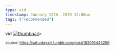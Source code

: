 ```yaml
---
type: vid
timestamp: January 12th, 2019 12:00am
tags: ["recommended"]
---
```

vid
[![thumbnail](http://i3.ytimg.com/vi/LuD2Aa0zFiA/maxresdefault.jpg)](https://www.youtube.com/watch?v=LuD2Aa0zFiA)>
  
<small>source: https://saturdayxiii.tumblr.com/post/182016443259</small>